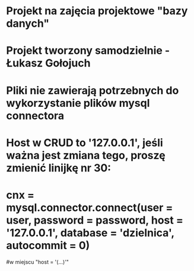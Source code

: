 # Projekt na zajęcia projektowe "bazy danych"
# Projekt tworzony samodzielnie - Łukasz Gołojuch
# Pliki nie zawierają potrzebnych do wykorzystanie plików mysql connectora
# Host w CRUD to '127.0.0.1', jeśli ważna jest zmiana tego, proszę zmienić linijkę nr 30:
# cnx = mysql.connector.connect(user = user, password = password, host = '127.0.0.1', database = 'dzielnica', autocommit = 0)
#w miejscu "host = '(...)'"
